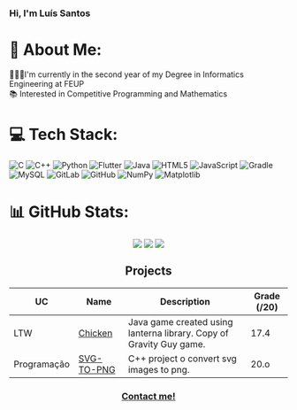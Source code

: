 
### Hi, I'm Luís Santos

# 💫 About Me:
👨🏻‍💻I'm currently in the second year of my Degree in Informatics Engineering at FEUP<br>📚 Interested in Competitive Programming and Mathematics


# 💻 Tech Stack:
![C](https://img.shields.io/badge/c-%2300599C.svg?style=for-the-badge&logo=c&logoColor=white) ![C++](https://img.shields.io/badge/c++-%2300599C.svg?style=for-the-badge&logo=c%2B%2B&logoColor=white) ![Python](https://img.shields.io/badge/python-3670A0?style=for-the-badge&logo=python&logoColor=ffdd54) ![Flutter](https://img.shields.io/badge/Flutter-%2302569B.svg?style=for-the-badge&logo=Flutter&logoColor=white) ![Java](https://img.shields.io/badge/java-%23ED8B00.svg?style=for-the-badge&logo=openjdk&logoColor=white) ![HTML5](https://img.shields.io/badge/html5-%23E34F26.svg?style=for-the-badge&logo=html5&logoColor=white) ![JavaScript](https://img.shields.io/badge/javascript-%23323330.svg?style=for-the-badge&logo=javascript&logoColor=%23F7DF1E) ![Gradle](https://img.shields.io/badge/Gradle-02303A.svg?style=for-the-badge&logo=Gradle&logoColor=white) ![MySQL](https://img.shields.io/badge/mysql-4479A1.svg?style=for-the-badge&logo=mysql&logoColor=white) ![GitLab](https://img.shields.io/badge/gitlab-%23181717.svg?style=for-the-badge&logo=gitlab&logoColor=white) ![GitHub](https://img.shields.io/badge/github-%23121011.svg?style=for-the-badge&logo=github&logoColor=white) ![NumPy](https://img.shields.io/badge/numpy-%23013243.svg?style=for-the-badge&logo=numpy&logoColor=white) ![Matplotlib](https://img.shields.io/badge/Matplotlib-%23ffffff.svg?style=for-the-badge&logo=Matplotlib&logoColor=black)
# 📊 GitHub Stats:
<p align = "center">
<img align="center" src = "https://github-readme-stats.vercel.app/api?username=Dead4ever07&theme=dark&hide_border=false&include_all_commits=true&count_private=false">
<img align="center" src = "https://github-readme-streak-stats.herokuapp.com/?user=Dead4ever07&theme=dark&hide_border=false">
<img align="center" src = "https://github-readme-stats.vercel.app/api/top-langs/?username=Dead4ever07&theme=dark&hide_border=false&include_all_commits=false&count_private=false&layout=compact">
</p>

  
<h2 align = "center" >Projects</h2>
<div align = "center" >
  
| UC   | Name      | Description                                                                                                                                                   | Grade (/20) |
|------|-----------|---------------------------------------------------------------------------------------------------------------------------------------------------------------|-------------|
|LTW   |[Chicken    ](https://github.com/FEUP-LDTS-2024/project-t09g03)|Java game created using lanterna library. Copy of Gravity Guy game.                                        |     17.4    |
|Programação   |[SVG-TO-PNG    ](https://github.com/FEUP-LDTS-2024/project-t09g03)|C++ project o convert svg images to png.                                                        |     20.o    |

</div>

<h3 align = "center" ><a href="mailto:up202306823@up.pt">Contact me!</a></h3>
